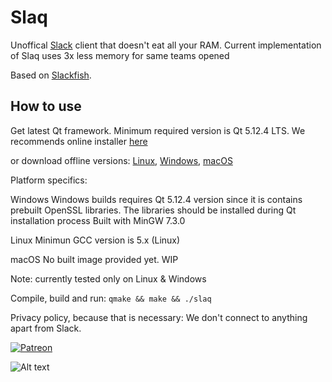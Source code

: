 # Slaq

Unoffical [Slack](https://slack.com/) client that doesn't eat all your RAM.
Current implementation of Slaq uses 3x less memory for same teams opened

Based on [Slackfish](https://github.com/markussammallahti/harbour-slackfish).

## How to use
Get latest Qt framework. 
Minimum required version is Qt 5.12.4 LTS.
We recommends online installer [here](https://www.qt.io/download-qt-installer)

or download offline versions:
[Linux](http://download.qt.io/official_releases/qt/5.12/5.12.4/qt-opensource-linux-x64-5.12.4.run), [Windows](http://download.qt.io/official_releases/qt/5.12/5.12.4/qt-opensource-windows-x86-5.12.4.exe), [macOS](http://download.qt.io/official_releases/qt/5.12/5.12.4/qt-opensource-mac-x64-5.12.4.dmg)

Platform specifics:

Windows
Windows builds requires Qt 5.12.4 version since it is contains prebuilt OpenSSL libraries. The libraries should be installed during Qt installation process
Built with MinGW 7.3.0

Linux
Minimun GCC version is 5.x (Linux)

macOS
No built image provided yet. WIP


Note: currently tested only on Linux & Windows

Compile, build and run: `qmake && make && ./slaq`

Privacy policy, because that is necessary: We don't connect to anything apart from Slack.

[![Patreon](https://c5.patreon.com/external/logo/become_a_patron_button.png)](https://www.patreon.com/bePatron?u=16963463)

![Alt text](https://user-images.githubusercontent.com/11473810/55072233-d58ce380-508a-11e9-9e6a-b6b80fc83dd6.png?raw=true "Screenshot")
